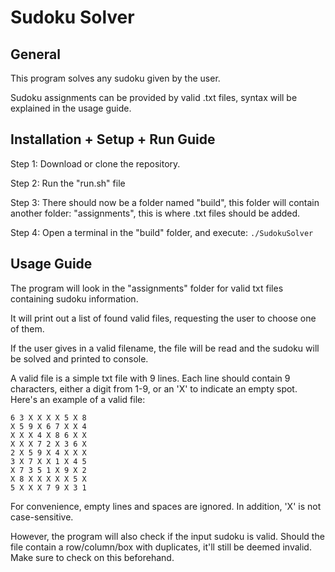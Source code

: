 # Sudoku Solver 
## General
This program solves any sudoku given by the user.

Sudoku assignments can be provided by valid .txt files, syntax will be explained in the usage guide.
## Installation + Setup + Run Guide
Step 1: Download or clone the repository.

Step 2: Run the "run.sh" file

Step 3: There should now be a folder named "build", this folder will contain another folder: "assignments", this is where .txt files should be added.

Step 4: Open a terminal in the "build" folder, and execute: ```./SudokuSolver```

## Usage Guide
The program will look in the "assignments" folder for valid txt files containing sudoku information.

It will print out a list of found valid files, requesting the user to choose one of them.

If the user gives in a valid filename, the file will be read and the sudoku will be solved and printed to console.

A valid file is a simple txt file with 9 lines.
Each line should contain 9 characters, either a digit from 1-9, or an 'X' to indicate an empty spot.
Here's an example of a valid file:

```
6 3 X X X X 5 X 8
X 5 9 X 6 7 X X 4
X X X 4 X 8 6 X X
X X X 7 2 X 3 6 X
2 X 5 9 X 4 X X X
3 X 7 X X 1 X 4 5
X 7 3 5 1 X 9 X 2
X 8 X X X X X 5 X
5 X X X 7 9 X 3 1
```

For convenience, empty lines and spaces are ignored. In addition, 'X' is not case-sensitive.

However, the program will also check if the input sudoku is valid.
Should the file contain a row/column/box with duplicates, it'll still be deemed invalid.
Make sure to check on this beforehand.
